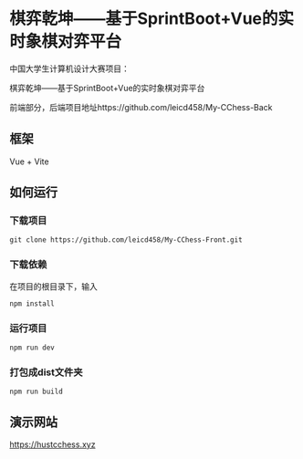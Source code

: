 # 棋弈乾坤——基于SprintBoot+Vue的实时象棋对弈平台

中国大学生计算机设计大赛项目：

棋弈乾坤——基于SprintBoot+Vue的实时象棋对弈平台

前端部分，后端项目地址https://github.com/leicd458/My-CChess-Back

## 框架

Vue + Vite

## 如何运行

### 下载项目

```
git clone https://github.com/leicd458/My-CChess-Front.git
```

### 下载依赖

在项目的根目录下，输入

```
npm install
```

### 运行项目

```
npm run dev
```

### 打包成dist文件夹

```
npm run build
```

## 演示网站

 https://hustcchess.xyz

